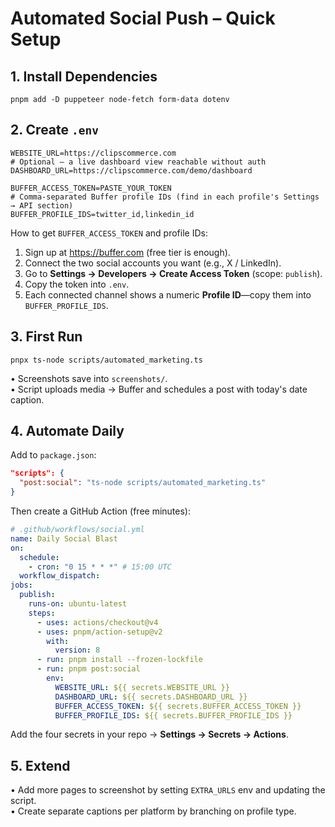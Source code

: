 # Automated Social Push – Quick Setup

## 1. Install Dependencies
```
pnpm add -D puppeteer node-fetch form-data dotenv
```

## 2. Create `.env`
```
WEBSITE_URL=https://clipscommerce.com
# Optional – a live dashboard view reachable without auth
DASHBOARD_URL=https://clipscommerce.com/demo/dashboard

BUFFER_ACCESS_TOKEN=PASTE_YOUR_TOKEN
# Comma-separated Buffer profile IDs (find in each profile's Settings → API section)
BUFFER_PROFILE_IDS=twitter_id,linkedin_id
```

How to get `BUFFER_ACCESS_TOKEN` and profile IDs:
1. Sign up at https://buffer.com (free tier is enough).
2. Connect the two social accounts you want (e.g., X / LinkedIn).
3. Go to **Settings → Developers → Create Access Token** (scope: `publish`).
4. Copy the token into `.env`.
5. Each connected channel shows a numeric **Profile ID**—copy them into `BUFFER_PROFILE_IDS`.

## 3. First Run
```
pnpx ts-node scripts/automated_marketing.ts
```
• Screenshots save into `screenshots/`.  
• Script uploads media → Buffer and schedules a post with today's date caption.

## 4. Automate Daily
Add to `package.json`:
```json
"scripts": {
  "post:social": "ts-node scripts/automated_marketing.ts"
}
```
Then create a GitHub Action (free minutes):
```yaml
# .github/workflows/social.yml
name: Daily Social Blast
on:
  schedule:
    - cron: "0 15 * * *" # 15:00 UTC
  workflow_dispatch:
jobs:
  publish:
    runs-on: ubuntu-latest
    steps:
      - uses: actions/checkout@v4
      - uses: pnpm/action-setup@v2
        with:
          version: 8
      - run: pnpm install --frozen-lockfile
      - run: pnpm post:social
        env:
          WEBSITE_URL: ${{ secrets.WEBSITE_URL }}
          DASHBOARD_URL: ${{ secrets.DASHBOARD_URL }}
          BUFFER_ACCESS_TOKEN: ${{ secrets.BUFFER_ACCESS_TOKEN }}
          BUFFER_PROFILE_IDS: ${{ secrets.BUFFER_PROFILE_IDS }}
```
Add the four secrets in your repo → **Settings → Secrets → Actions**.

## 5. Extend
• Add more pages to screenshot by setting `EXTRA_URLS` env and updating the script.  
• Create separate captions per platform by branching on profile type. 